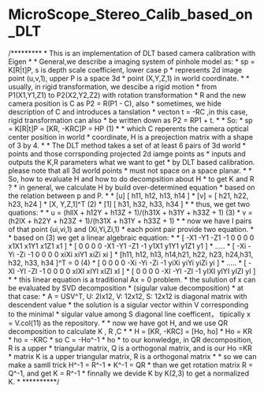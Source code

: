 # MicroScope_Stereo_Calib_based_on_DLT
/*********
	* This is an implementation of DLT based camera calibration with Eigen
	*
	* General,we describe a imaging system of pinhole model as:
	* sp = K[R|t]P, s is depth scale coefficient, lower case p
	* represents 2d image point (u,v,1), upper P is a space 3d
	* point (X,Y,Z,1)  in world coordinate.
	*
	* usually, in rigid transformation, we descibe a rigid motion
	* from P1(X1,Y1,Z1) to P2(X2,Y2,Z2) with rotation transformation
	* R and the new camera position is C as P2 = R(P1 - C), also
	* sometimes, we hide description of C and introduces a tanslation
	* vecton t = -RC ,in this case, rigid transformation can also
	* be written down as P2 = RP1 + t.
	*
	* So:
	*     sp = K[R|t]P = [KR, -KRC]P = HP  (1)
	*
	* which C reperents the camera optical center position in world
	* coordinate, H is a preojection matrix with a shape of 3 by 4.
	*
	* The DLT method takes a set of at least 6 pairs of 3d world
	* points and those corrsponding projected 2d iamge points as
	* inputs and outputs the K,R parameters what we want to get
	* by DLT based calibration. please note that all 3d world points
	* must not space on a space planar.
	*
	* So, how to evaluate H and how to do decompsition about H
	* to get K and R ?
	* in general, we calculate H by build over-determined equation
	* based on the relation between p and P.
	*
	* [u]    [ h11, h12, h13, h14 ]
	* [v] =  [ h21, h22, h23, h24 ] * [X, Y,Z,1]^T   (2)
	* [1]    [ h31, h32, h33, h34 ]
	*
	* thus, we get two quations:
	*
	* u = (hllX + h12Y + h13Z + 1)/(h31X + h31Y + h33Z + 1)      (3)
	* v = (h2lX + h22Y + h23Z + 1)/(h31X + h31Y + h33Z + 1)
	*
	* now we have I pairs of that point (ui,vi,1) and (Xi,Yi,Zi,1)
	* each point pair provide two equation.
	*
	* based on (3) we get a linear algebraic equation:
	*
	* [ -X1 -Y1 -Z1 -1 0 0 0 0 x1X1 x1Y1 x1Z1 x1 ]
	* [ 0 0 0 0 -X1 -Y1 -Z1 -1 y1X1 y1Y1 y1Z1 y1 ]
	*                      .....
	* [ -Xi -Yi -Zi -1 0 0 0 0 xiXi xiY1 xiZi xi ]    * [h11, h12, h13, h14,h21, h22, h23, h24,h31, h32, h33, h34 ]^T = 0 (4)
	* [ 0 0 0 0 -Xi -Yi -Zi -1 yiXi yiYi yiZi yi ]
	*                     .....
	* [ -XI -YI -ZI -1 0 0 0 0 xIXI xIYI xIZI xI ]
	* [ 0 0 0 0 -XI -YI -ZI -1 yIXI yIYI yIZI yI ]
	*
	* this linear equation is a traditional Ax = 0 problem.
	* the sulution of x can be evaluated by SVD decomposition
	* (sigular value decomposition)
	* at that case:
	* A = USV^T, U: 2Ix12, V: 12x12, S: 12x12 is diagonal matrix with descendent value
	* the solution is a sigular vector within V corresponding to the minimal
	* sigular value among S diagonal line coefficent， tipically x = V.col(11) as the repository.
	*
	* now we have got H, and we use QR decomposition to calculate K , R ,C
	*
	* H = [KR, -KRC] = [Ho, ho]
	* Ho = KR
	* ho = -KRC
	* so C = -Ho^-1 * ho
	* to our konwledge, in QR decomposition, R is a upper
	* triangular matrix, Q is a orthogonal matrix, and is our Ho =KR
	* matrix K is a upper triangular matrix, R is a orthogonal matrix
	*
	* so  we can make a samll trick H^-1 = R^-1 * K^-1 = QR
	* than we get rotation matrix R = Q^-1, and get K = R^-1
	* finnally we devide K by K(2,3) to get a normalized K.
	*
**********/
